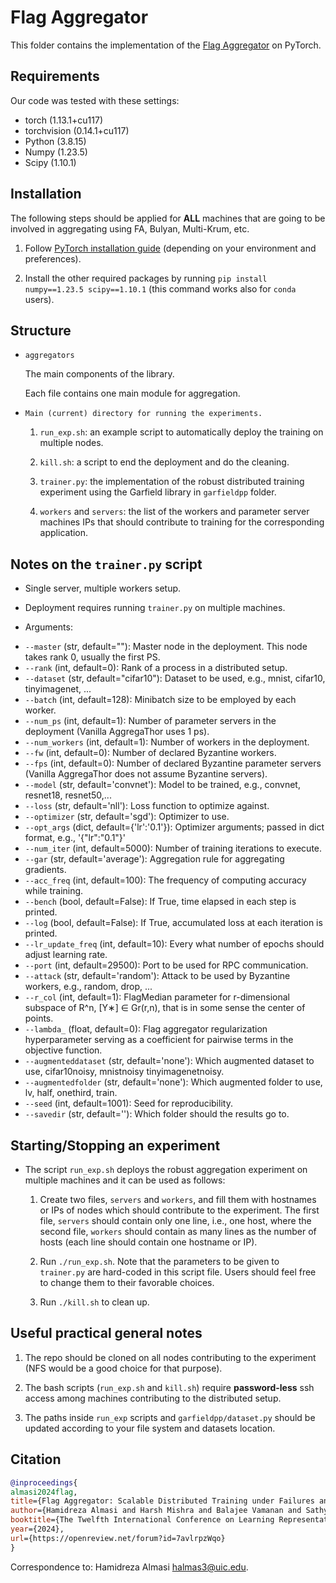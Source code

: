 # Flag Aggregator

This folder contains the implementation of the [Flag Aggregator](https://arxiv.org/abs/2302.05865) on PyTorch.


## Requirements
Our code was tested with these settings:
* torch (1.13.1+cu117)
* torchvision (0.14.1+cu117)
* Python (3.8.15)
* Numpy (1.23.5)
* Scipy (1.10.1)

## Installation
The following steps should be applied for **ALL** machines that are going to be involved in aggregating using FA, Bulyan, Multi-Krum, etc.

1. Follow [PyTorch installation guide](https://pytorch.org/) (depending on your environment and preferences).

2. Install the other required packages by running `pip install numpy==1.23.5 scipy==1.10.1` (this command works also for `conda` users).

## Structure

* `aggregators`

   The main components of the library.

   Each file contains one main module for aggregation.

* `Main (current) directory for running the experiments.`

   1. `run_exp.sh`: an example script to automatically deploy the training on multiple nodes.

   2. `kill.sh`: a script to end the deployment and do the cleaning.

   3. `trainer.py`: the implementation of the robust distributed training experiment using the Garfield library in `garfieldpp` folder.

   4. `workers` and `servers`: the list of the workers and parameter server machines IPs that should contribute to training for the corresponding application.

## Notes on the `trainer.py` script
* Single server, multiple workers setup.

* Deployment requires running `trainer.py` on multiple machines.

* Arguments:

- `--master` (str, default=""): Master node in the deployment. This node takes rank 0, usually the first PS.
- `--rank` (int, default=0): Rank of a process in a distributed setup.
- `--dataset` (str, default="cifar10"): Dataset to be used, e.g., mnist, cifar10, tinyimagenet, ...
- `--batch` (int, default=128): Minibatch size to be employed by each worker.
- `--num_ps` (int, default=1): Number of parameter servers in the deployment (Vanilla AggregaThor uses 1 ps).
- `--num_workers` (int, default=1): Number of workers in the deployment.
- `--fw` (int, default=0): Number of declared Byzantine workers.
- `--fps` (int, default=0): Number of declared Byzantine parameter servers (Vanilla AggregaThor does not assume Byzantine servers).
- `--model` (str, default='convnet'): Model to be trained, e.g., convnet, resnet18, resnet50,...
- `--loss` (str, default='nll'): Loss function to optimize against.
- `--optimizer` (str, default='sgd'): Optimizer to use.
- `--opt_args` (dict, default={'lr':'0.1'}): Optimizer arguments; passed in dict format, e.g., '{"lr":"0.1"}'
- `--num_iter` (int, default=5000): Number of training iterations to execute.
- `--gar` (str, default='average'): Aggregation rule for aggregating gradients.
- `--acc_freq` (int, default=100): The frequency of computing accuracy while training.
- `--bench` (bool, default=False): If True, time elapsed in each step is printed.
- `--log` (bool, default=False): If True, accumulated loss at each iteration is printed.
- `--lr_update_freq` (int, default=10): Every what number of epochs should adjust learning rate.
- `--port` (int, default=29500): Port to be used for RPC communication.
- `--attack` (str, default='random'): Attack to be used by Byzantine workers, e.g., random, drop, ...
- `--r_col` (int, default=1): FlagMedian parameter for r-dimensional subspace of R^n, [Y∗] ∈ Gr(r,n), that is in some sense the center of points.
- `--lambda_` (float, default=0): Flag aggregator regularization hyperparameter serving as a coefficient for pairwise terms in the objective function.
- `--augmenteddataset` (str, default='none'): Which augmented dataset to use, cifar10noisy, mnistnoisy tinyimagenetnoisy.
- `--augmentedfolder` (str, default='none'): Which augmented folder to use, lv, half, onethird, train.
- `--seed` (int, default=1001): Seed for reproducibility.
- `--savedir` (str, default=''): Which folder should the results go to.

## Starting/Stopping an experiment

* The script `run_exp.sh` deploys the robust aggregation experiment on multiple machines and it can be used as follows:

  1. Create two files, `servers` and `workers`, and fill them with hostnames or IPs of nodes which should contribute to the experiment. The first file, `servers` should contain only one line, i.e., one host, where the second file, `workers` should contain as many lines as the number of hosts (each line should contain one hostname or IP).

  2. Run `./run_exp.sh`. Note that the parameters to be given to `trainer.py` are hard-coded in this script file. Users should feel free to change them to their favorable choices.

  3. Run `./kill.sh` to clean up.

## Useful practical general notes
1. The repo should be cloned on all nodes contributing to the experiment (NFS would be a good choice for that purpose).

2. The bash scripts (`run_exp.sh` and `kill.sh`) require **password-less** ssh access among machines contributing to the distributed setup.

3. The paths inside `run_exp` scripts and `garfieldpp/dataset.py` should be updated according to your file system and datasets location.

## Citation
```bib
@inproceedings{
almasi2024flag,
title={Flag Aggregator: Scalable Distributed Training under Failures and Augmented Losses using Convex Optimization},
author={Hamidreza Almasi and Harsh Mishra and Balajee Vamanan and Sathya N. Ravi},
booktitle={The Twelfth International Conference on Learning Representations},
year={2024},
url={https://openreview.net/forum?id=7avlrpzWqo}
}
```

Correspondence to: Hamidreza Almasi <halmas3@uic.edu>.
